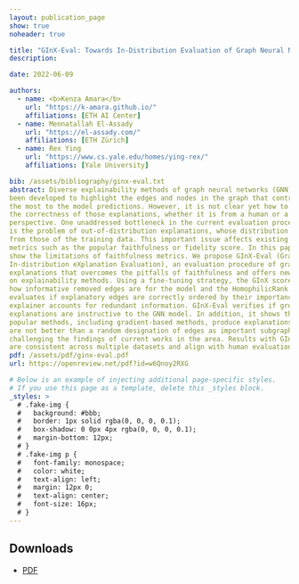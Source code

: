 ```yaml
---
layout: publication_page
show: true
noheader: true

title: "GInX-Eval: Towards In-Distribution Evaluation of Graph Neural Network Explanations"
description:

date: 2022-06-09

authors:
  - name: <b>Kenza Amara</b>
    url: "https://k-amara.github.io/"
    affiliations: [ETH AI Center]
  - name: Mennatallah El-Assady
    url: "https://el-assady.com/"
    affiliations: [ETH Zürich]
  - name: Rex Ying
    url: "https://www.cs.yale.edu/homes/ying-rex/"
    affiliations: [Yale University]

bib: /assets/bibliography/ginx-eval.txt
abstract: Diverse explainability methods of graph neural networks (GNN) have recently
been developed to highlight the edges and nodes in the graph that contribute
the most to the model predictions. However, it is not clear yet how to evaluate
the correctness of those explanations, whether it is from a human or a model
perspective. One unaddressed bottleneck in the current evaluation procedure
is the problem of out-of-distribution explanations, whose distribution differs
from those of the training data. This important issue affects existing evaluation
metrics such as the popular faithfulness or fidelity score. In this paper, we
show the limitations of faithfulness metrics. We propose GInX-Eval (Graph
In-distribution eXplanation Evaluation), an evaluation procedure of graph
explanations that overcomes the pitfalls of faithfulness and offers new insights
on explainability methods. Using a fine-tuning strategy, the GInX score measures
how informative removed edges are for the model and the HomophilicRank score
evaluates if explanatory edges are correctly ordered by their importance and the
explainer accounts for redundant information. GInX-Eval verifies if ground-truth
explanations are instructive to the GNN model. In addition, it shows that many
popular methods, including gradient-based methods, produce explanations that
are not better than a random designation of edges as important subgraphs,
challenging the findings of current works in the area. Results with GInX-Eval
are consistent across multiple datasets and align with human evaluation.
pdf: /assets/pdf/ginx-eval.pdf
url: https://openreview.net/pdf?id=w6Qnoy2RXG

# Below is an example of injecting additional page-specific styles.
# If you use this page as a template, delete this _styles block.
_styles: >
  # .fake-img {
  #   background: #bbb;
  #   border: 1px solid rgba(0, 0, 0, 0.1);
  #   box-shadow: 0 0px 4px rgba(0, 0, 0, 0.1);
  #   margin-bottom: 12px;
  # }
  # .fake-img p {
  #   font-family: monospace;
  #   color: white;
  #   text-align: left;
  #   margin: 12px 0;
  #   text-align: center;
  #   font-size: 16px;
  # }
---
```


## Downloads

- [PDF]({{page.pdf}})

